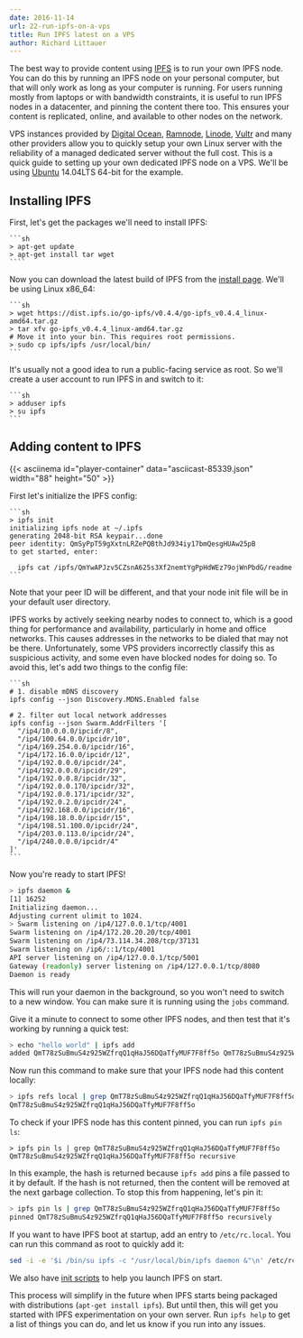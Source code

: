 ```yaml
---
date: 2016-11-14
url: 22-run-ipfs-on-a-vps
title: Run IPFS latest on a VPS
author: Richard Littauer
---
```


The best way to provide content using [IPFS](https://ipfs.io) is to run your own IPFS node. You can do this by running an IPFS node on your personal computer, but that will only work as long as your computer is running. For users running mostly from laptops or with bandwidth constraints, it is useful to run IPFS nodes in a datacenter, and pinning the content there too. This ensures your content is replicated, online, and available to other nodes on the network.

VPS instances provided by [Digital Ocean](https://www.digitalocean.com/), [Ramnode](http://ramnode.com/), [Linode](https://www.linode.com/), [Vultr](https://www.vultr.com/) and many other providers allow you to quickly setup your own Linux server with the reliability of a managed dedicated server without the full cost. This is a quick guide to setting up your own dedicated IPFS node on a VPS. We'll be using [Ubuntu](http://www.ubuntu.com/) 14.04LTS 64-bit for the example.

## Installing IPFS

First, let's get the packages we'll need to install IPFS:

    ```sh
    > apt-get update
    > apt-get install tar wget
    ````

Now you can download the latest build of IPFS from the [install page](https://ipfs.io/docs/install/). We'll be using Linux x86_64:

    ```sh
    > wget https://dist.ipfs.io/go-ipfs/v0.4.4/go-ipfs_v0.4.4_linux-amd64.tar.gz
    > tar xfv go-ipfs_v0.4.4_linux-amd64.tar.gz
    # Move it into your bin. This requires root permissions.
    > sudo cp ipfs/ipfs /usr/local/bin/
    ```

It's usually not a good idea to run a public-facing service as root. So we'll create a user account to run IPFS in and switch to it:

    ```sh
    > adduser ipfs
    > su ipfs
    ```

## Adding content to IPFS

{{< asciinema id="player-container" data="asciicast-85339.json" width="88" height="50" >}}

First let's initialize the IPFS config:

    ```sh
    > ipfs init
    initializing ipfs node at ~/.ipfs
    generating 2048-bit RSA keypair...done
    peer identity: QmSyPpT59gXxtnLRZePQBthJd934iy17bmQesgHUAw25pB
    to get started, enter:

      ipfs cat /ipfs/QmYwAPJzv5CZsnA625s3Xf2nemtYgPpHdWEz79ojWnPbdG/readme
    ```

Note that your peer ID will be different, and that your node init file will be in your default user directory.

IPFS works by actively seeking nearby nodes to connect to, which is a good thing for performance and availability, particularly in home and office networks. This causes addresses in the networks to be dialed that may not be there. Unfortunately, some VPS providers incorrectly classify this as suspicious activity, and some even have blocked nodes for doing so. To avoid this, let's add two things to the config file:

    ```sh
    # 1. disable mDNS discovery
    ipfs config --json Discovery.MDNS.Enabled false

    # 2. filter out local network addresses
    ipfs config --json Swarm.AddrFilters '[
      "/ip4/10.0.0.0/ipcidr/8",
      "/ip4/100.64.0.0/ipcidr/10",
      "/ip4/169.254.0.0/ipcidr/16",
      "/ip4/172.16.0.0/ipcidr/12",
      "/ip4/192.0.0.0/ipcidr/24",
      "/ip4/192.0.0.0/ipcidr/29",
      "/ip4/192.0.0.8/ipcidr/32",
      "/ip4/192.0.0.170/ipcidr/32",
      "/ip4/192.0.0.171/ipcidr/32",
      "/ip4/192.0.2.0/ipcidr/24",
      "/ip4/192.168.0.0/ipcidr/16",
      "/ip4/198.18.0.0/ipcidr/15",
      "/ip4/198.51.100.0/ipcidr/24",
      "/ip4/203.0.113.0/ipcidr/24",
      "/ip4/240.0.0.0/ipcidr/4"
    ]'
    ```

Now you're ready to start IPFS!

```sh
> ipfs daemon &
[1] 16252
Initializing daemon...
Adjusting current ulimit to 1024.
> Swarm listening on /ip4/127.0.0.1/tcp/4001
Swarm listening on /ip4/172.20.20.20/tcp/4001
Swarm listening on /ip4/73.114.34.208/tcp/37131
Swarm listening on /ip6/::1/tcp/4001
API server listening on /ip4/127.0.0.1/tcp/5001
Gateway (readonly) server listening on /ip4/127.0.0.1/tcp/8080
Daemon is ready
```

This will run your daemon in the background, so you won't need to switch to a new window. You can make sure it is running using the `jobs` command.

Give it a minute to connect to some other IPFS nodes, and then test that it's working by running a quick test:

```sh
> echo "hello world" | ipfs add
added QmT78zSuBmuS4z925WZfrqQ1qHaJ56DQaTfyMUF7F8ff5o QmT78zSuBmuS4z925WZfrqQ1qHaJ56DQaTfyMUF7F8ff5o
```

Now run this command to make sure that your IPFS node had this content locally:

```sh
> ipfs refs local | grep QmT78zSuBmuS4z925WZfrqQ1qHaJ56DQaTfyMUF7F8ff5o
QmT78zSuBmuS4z925WZfrqQ1qHaJ56DQaTfyMUF7F8ff5o
```

To check if your IPFS node has this content pinned, you can run `ipfs pin ls`:

```
> ipfs pin ls | grep QmT78zSuBmuS4z925WZfrqQ1qHaJ56DQaTfyMUF7F8ff5o
QmT78zSuBmuS4z925WZfrqQ1qHaJ56DQaTfyMUF7F8ff5o recursive
```

In this example, the hash is returned because `ipfs add` pins a file passed to it by default. If the hash is not returned, then the content will be removed at the next garbage collection. To stop this from happening, let's pin it:

```sh
> ipfs pin ls | grep QmT78zSuBmuS4z925WZfrqQ1qHaJ56DQaTfyMUF7F8ff5o
pinned QmT78zSuBmuS4z925WZfrqQ1qHaJ56DQaTfyMUF7F8ff5o recursively
```

If you want to have IPFS boot at startup, add an entry to `/etc/rc.local`. You can run this command as root to quickly add it:

```sh
sed -i -e '$i /bin/su ipfs -c "/usr/local/bin/ipfs daemon &"\n' /etc/rc.local
```

We also have [init scripts](https://github.com/ipfs/examples/tree/master/examples/init) to help you launch IPFS on start.

This process will simplify in the future when IPFS starts being packaged with distributions (`apt-get install ipfs`). But until then, this will get you started with IPFS experimentation on your own server. Run `ipfs help` to get a list of things you can do, and let us know if you run into any issues.
